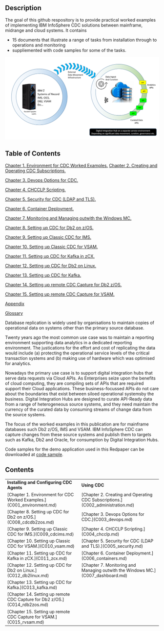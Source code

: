 ## Description

The goal of this github respository is to provide practical worked examples of implementing IBM InfoSphere CDC solutions between mainframe, midrange and cloud systems. 
It contains  

* 15 documents that illustrate a range of tasks from installation through to operations and monitoring
* suppliemented with code samples for some of the  tasks.

<p align="center">
  <img alt="CDC and DIH" src="images/cdc/zdim.png">
</p>

## Table of Contents

[Chapter 1.  Environment for CDC Worked Examples.](C001_environment.md) [Chapter 2.  Creating and Operating CDC Subscriptions.](C002_administration.md)

[Chapter 3.  Devops Options for CDC.](C003_devops.md)

[Chapter 4.  CHCCLP Scripting.](C004_chcclp.md)

[Chapter 5.  Security for CDC (LDAP and TLS).](C005_security.md)

[Chapter 6.  Container Deployment.](C006_containers.md)

[Chapter 7.  Monitoring and Managing outwith the Windows MC.](C007_dashboard.md)

[Chapter 8.  Setting up CDC for Db2 on z/OS.](C008_cdcdb2zos.md)

[Chapter 9.  Setting up Classic CDC for IMS.](C009_cdcims.md)

[Chapter 10.  Setting up Classic CDC for VSAM.](C010_vsam.md)

[Chapter 11.  Setting up CDC for Kafka in zCX.](C011_zcx.md)

[Chapter 12.  Setting up CDC for Db2 on Linux.](C012_db2linux.md)

[Chapter 13.  Setting up CDC for Kafka.](C013_kafka.md)

[Chapter 14.  Setting up remote CDC Capture for Db2 z/OS.](C014_rdb2zos.md)

[Chapter 15.  Setting up remote CDC Capture for VSAM.](C015_rvsam.md)

[Appendix](C016_appendix.md)

[Glossary](C017_glossary.md)


Database replication is widely used by organisations to maintain copies of operational data on systems other than the primary source database. 

Twenty years ago the most common use case was to maintain a reporting environment supporting data analytics in a dedicated reporting environment. 
The justications for the effort and cost of replicating the data would include (a) protecting the operational service levels of the critical transaction systems and 
(b) making use of hardware which was optimised for analytics.

Nowadays the primary use case is to support digital integration hubs that serve data requests via Cloud APIs. As Enterprises seize upon the benefits of cloud computing, they 
are compiling sets of APIs that are required support their Cloud applications. These business-focussed APIs do not care about the boundaries that exist between siloed 
operational systemsby the business. Digital Integration Hubs are designed to curate API-Ready data from a range of heterogeneous source systems, and they need maintain the 
currency of the curated data by consuming streams of change data from the source systems.

The focus of the worked examples in this publication are for mainframe databases such Db2 z/OS, IMS and VSAM. IBM InfoSphere CDC can capture changes from these source systems 
and publish them to targets such as Kafka, Db2 and Oracle, for consumption by Digital Integration Hubs.

Code samples for the demo application used in this Redpaper can be downloaded at [code sample](https://github.com/zeditor01/cdc_examples/tree/main/code%20sample).


## Contents

 <table>
  <tr><td><b>Installing and Configuring CDC Agents</b></td><td><b>Using CDC</b></td></tr> 
  <tr><td>[Chapter 1.  Environment for CDC Worked Examples.](C001_environment.md)</td><td>[Chapter 2.  Creating and Operating CDC Subscriptions.](C002_administration.md)</td></tr> 
  <tr><td>[Chapter 8.  Setting up CDC for Db2 on z/OS.](C008_cdcdb2zos.md)</td><td>[Chapter 3.  Devops Options for CDC.](C003_devops.md)</td></tr>  
  <tr><td>[Chapter 9.  Setting up Classic CDC for IMS.](C009_cdcims.md)</td><td>[Chapter 4.  CHCCLP Scripting.](C004_chcclp.md)</td></tr>  
  <tr><td>[Chapter 10.  Setting up Classic CDC for VSAM.](C010_vsam.md)</td><td>[Chapter 5.  Security for CDC (LDAP and TLS).](C005_security.md)</td></tr>  
  <tr><td>[Chapter 11.  Setting up CDC for Kafka in zCX.](C011_zcx.md)</td><td>[Chapter 6.  Container Deployment.](C006_containers.md)</td></tr> 
  <tr><td>[Chapter 12.  Setting up CDC for Db2 on Linux.](C012_db2linux.md)</td><td>[Chapter 7.  Monitoring and Managing outwith the Windows MC.](C007_dashboard.md)</td></tr>  
  <tr><td>[Chapter 13.  Setting up CDC for Kafka.](C013_kafka.md)</td><td> </td></tr>  
  <tr><td>[Chapter 14.  Setting up remote CDC Capture for Db2 z/OS.](C014_rdb2zos.md)</td><td> </td></tr>   
   <tr><td>[Chapter 15.  Setting up remote CDC Capture for VSAM.](C015_rvsam.md)</td><td> </td></tr> 
</table> 